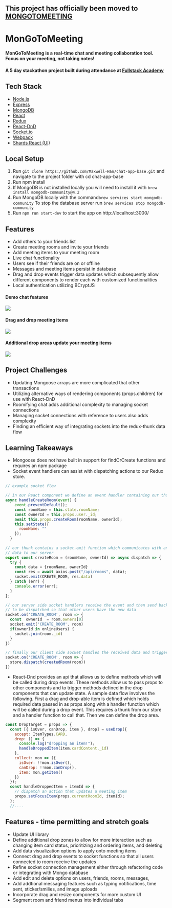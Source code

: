 ## This project has officially been moved to [MONGOTOMEETING](https://github.com/Maxwell-Han/MonGoToMeeting)

# MonGoToMeeting 

#### MonGoToMeeting is a real-time chat and meeting collaboration tool.  Focus on your meeting, not taking notes!
#### A 5 day stackathon project built during attendance at [Fullstack Academy](https://fullstackacademy.com)

## Tech Stack
- [Node.js](https://nodejs.org/en/)
- [Express](http://expressjs.com/)
- [MongoDB](https://www.mongodb.com/)
- [React](https://facebook.github.io/react/)
- [Redux](https://redux.js.org/)
- [React-DnD](https://react-dnd.github.io/react-dnd/about)
- [Socket.io](http://socket.io/)
- [Webpack](https://webpack.js.org/)
- [Shards React (UI)](https://designrevision.com/docs/shards-react/getting-started)

## Local Setup

1. Run `git clone https://github.com/Maxwell-Han/chat-app-base.git` and navigate to the project folder with cd chat-app-base
2. Run npm install
3. If MongoDB is not installed locally you will need to install it with `brew install mongodb-community@4.2`
4. Run MongoDB locally with the command`brew services start mongodb-community` To stop the database server run `brew services stop mongodb-community`
5. Run `npm run start-dev` to start the app on http://localhost:3000/

## Features
- Add others to your friends list
- Create meeting rooms and invite your friends
- Add meeting items to your meeting room 
- Live chat functionality
- Users see if their friends are on or offline
- Messages and meeting items persist in database
- Drag and drop events trigger data updates which subsequently allow different components to render each with customized functionalities
- Local authentication utilizing BCryptJS

#### Demo chat features
![](Chat-Demo.gif)
#### Drag and drop meeting items
![](DnD-Demo.gif)
#### Additional drop areas update your meeting items
![](Chat-App-DropSpaces-Demo.gif)

## Project Challenges
- Updating Mongoose arrays are more complicated that other transactions
- Utilizing alternative ways of rendering components (props.children) for use with React-DnD
- Roomifying chat adds additional complexity to managing socket connections
- Managing socket connections with reference to users also adds complexity
- Finding an efficient way of integrating sockets into the redux-thunk data flow

## Learning Takeaways
- Mongoose does not have built in support for findOrCreate functions and requires an npm package
- Socket event handlers can assist with dispatching actions to our Redux store. 

```javascript 
// example socket flow 

// in our React component we define an event handler containing our thunk
async handleCreateRoom(event) {
    event.preventDefault();
    const roomName = this.state.roomName;
    const ownerId = this.props.user._id;
    await this.props.createRoom(roomName, ownerId);
    this.setState({
      roomName: ""
    });
  }
  
// our thunk contains a socket.emit function which communicates with and sends
// data to our server
export const createRoom = (roomName, ownerId) => async dispatch => {
  try {
    const data = {roomName, ownerId}
    const res = await axios.post("/api/rooms", data);
    socket.emit(CREATE_ROOM, res.data)
  } catch (err) {
    console.error(err);
  }
};

// our server side socket handlers receive the event and then send back the data 
// to be dispatched so that other users have the new data
socket.on('CREATE_ROOM', room => {
  const  ownerId  = room.owners[0]
  socket.emit('CREATE_ROOM', room)
  if(ownerId in onlineUsers) {
    socket.join(room._id)
  }
})

// finally our client side socket handles the received data and triggers our state update
socket.on('CREATE_ROOM', room => {
  store.dispatch(createdRoom(room))
})
```
- React-Dnd provides an api that allows us to define methods which will be called during drop events.  These methods allow us to pass props to other components and to trigger methods defined in the drop components that can update state.  A sample data flow involves the following.  First a drag and drop-able item is defined which holds required data passed in as props along with a handler function which will be called during a drop event. This requires a thunk from our store and a handler function to call that.  Then we can define the drop area.
```javascript
const DropTarget = props => {
  const [{ isOver, canDrop, item }, drop] = useDrop({
    accept: ItemTypes.CARD,
    drop: () => {
      console.log("dropping an item!");
      handleDroppedItem(item.cardContent._id)
    },
    collect: mon => ({
      isOver: !!mon.isOver(),
      canDrop: !!mon.canDrop(),
      item: mon.getItem()
    })
  });
  const handleDroppedItem = itemId => {
    // dispatch an action that updates a meeting item
    props.setFocusItem(props.currentRoomId, itemId);
  };
  //....
```

## Features - time permitting and stretch goals
- Update UI library
- Define additional drop zones to allow for more interaction such as changing item card status, prioritizing and ordering items, and deleting
- Add data visualization options to apply onto meeting items
- Connect drag and drop events to socket functions so that all users connected to room receive the updates
- Refine socket connection management either through refactoring code or integrating with Mongo database
- Add edit and delete options on users, friends, rooms, messages,
- Add addtional messaging features such as typing notifications, time sent, sticker/smilies, and image uploads
- Incorporate drag and resize components for more custom UI
- Segment room and friend menus into individual tabs

